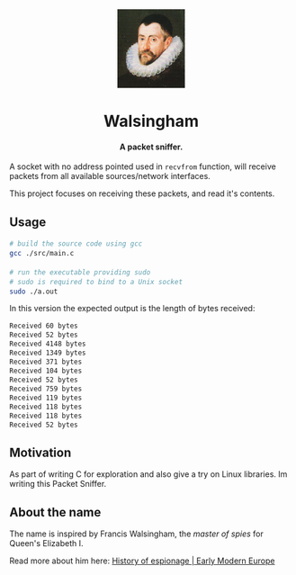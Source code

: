 <div>
  <div align="center" style="display: block; text-align: center;">
    <img src="./assets/walsingham.jpg" width="120" />
  </div>
  <h1 align="center">Walsingham</h1>
  <h4 align="center">A packet sniffer.</h4>
</div>

A socket with no address pointed used in `recvfrom` function,
will receive packets from all available sources/network interfaces.

This project focuses on receiving these packets, and read it's
contents.

## Usage

```bash
# build the source code using gcc
gcc ./src/main.c

# run the executable providing sudo
# sudo is required to bind to a Unix socket
sudo ./a.out
```

In this version the expected output is the length of
bytes received:

```log
Received 60 bytes
Received 52 bytes
Received 4148 bytes
Received 1349 bytes
Received 371 bytes
Received 104 bytes
Received 52 bytes
Received 759 bytes
Received 119 bytes
Received 118 bytes
Received 118 bytes
Received 52 bytes
```

## Motivation

As part of writing C for exploration and also give a try on Linux
libraries. Im writing this Packet Sniffer.

## About the name

The name is inspired by Francis Walsingham, the _master of spies_
for Queen's Elizabeth I.

Read more about him here: [History of espionage | Early Modern Europe](https://en.wikipedia.org/wiki/History_of_espionage#Early_Modern_Europe)
